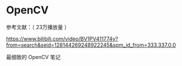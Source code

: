 # OpenCV

参考文献：（ 23万播放量 ）

https://www.bilibili.com/video/BV1PV411774y?from=search&seid=128144269248922245&spm_id_from=333.337.0.0

最细致的 OpenCV 笔记
